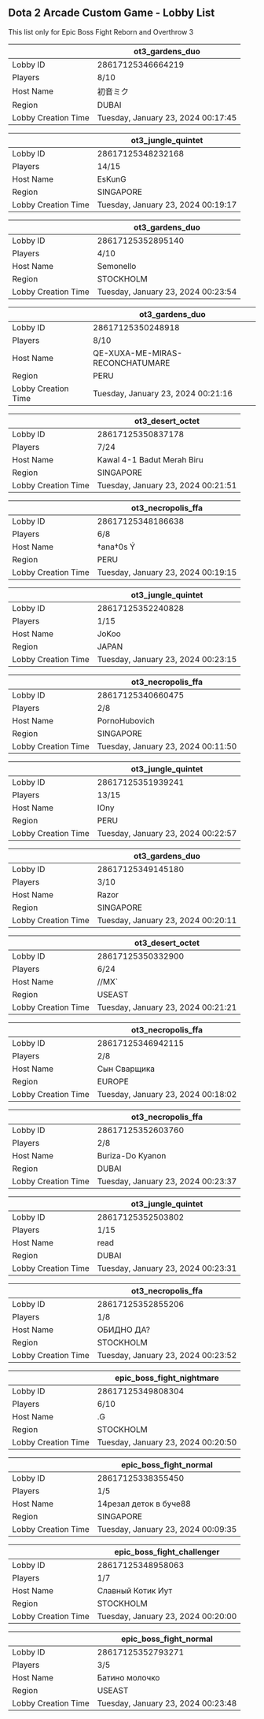 ## Dota 2 Arcade Custom Game - Lobby List

This list only for Epic Boss Fight Reborn and Overthrow 3

|  | ot3_gardens_duo |
| ------ | ------ |
| Lobby ID | 28617125346664219 |
| Players | 8/10 |
| Host Name | 初音ミク |
| Region | DUBAI |
| Lobby Creation Time | Tuesday, January 23, 2024 00:17:45 |


|  | ot3_jungle_quintet |
| ------ | ------ |
| Lobby ID | 28617125348232168 |
| Players | 14/15 |
| Host Name | EsKunG |
| Region | SINGAPORE |
| Lobby Creation Time | Tuesday, January 23, 2024 00:19:17 |


|  | ot3_gardens_duo |
| ------ | ------ |
| Lobby ID | 28617125352895140 |
| Players | 4/10 |
| Host Name | Semonello |
| Region | STOCKHOLM |
| Lobby Creation Time | Tuesday, January 23, 2024 00:23:54 |


|  | ot3_gardens_duo |
| ------ | ------ |
| Lobby ID | 28617125350248918 |
| Players | 8/10 |
| Host Name | QE-XUXA-ME-MIRAS-RECONCHATUMARE |
| Region | PERU |
| Lobby Creation Time | Tuesday, January 23, 2024 00:21:16 |


|  | ot3_desert_octet |
| ------ | ------ |
| Lobby ID | 28617125350837178 |
| Players | 7/24 |
| Host Name | Kawal 4-1 Badut Merah Biru |
| Region | SINGAPORE |
| Lobby Creation Time | Tuesday, January 23, 2024 00:21:51 |


|  | ot3_necropolis_ffa |
| ------ | ------ |
| Lobby ID | 28617125348186638 |
| Players | 6/8 |
| Host Name | †ana†0s Ý |
| Region | PERU |
| Lobby Creation Time | Tuesday, January 23, 2024 00:19:15 |


|  | ot3_jungle_quintet |
| ------ | ------ |
| Lobby ID | 28617125352240828 |
| Players | 1/15 |
| Host Name | JoKoo |
| Region | JAPAN |
| Lobby Creation Time | Tuesday, January 23, 2024 00:23:15 |


|  | ot3_necropolis_ffa |
| ------ | ------ |
| Lobby ID | 28617125340660475 |
| Players | 2/8 |
| Host Name | PornoHubovich |
| Region | SINGAPORE |
| Lobby Creation Time | Tuesday, January 23, 2024 00:11:50 |


|  | ot3_jungle_quintet |
| ------ | ------ |
| Lobby ID | 28617125351939241 |
| Players | 13/15 |
| Host Name | IOny |
| Region | PERU |
| Lobby Creation Time | Tuesday, January 23, 2024 00:22:57 |


|  | ot3_gardens_duo |
| ------ | ------ |
| Lobby ID | 28617125349145180 |
| Players | 3/10 |
| Host Name | Razor |
| Region | SINGAPORE |
| Lobby Creation Time | Tuesday, January 23, 2024 00:20:11 |


|  | ot3_desert_octet |
| ------ | ------ |
| Lobby ID | 28617125350332900 |
| Players | 6/24 |
| Host Name | //MX` |
| Region | USEAST |
| Lobby Creation Time | Tuesday, January 23, 2024 00:21:21 |


|  | ot3_necropolis_ffa |
| ------ | ------ |
| Lobby ID | 28617125346942115 |
| Players | 2/8 |
| Host Name | Сын Сварщика |
| Region | EUROPE |
| Lobby Creation Time | Tuesday, January 23, 2024 00:18:02 |


|  | ot3_necropolis_ffa |
| ------ | ------ |
| Lobby ID | 28617125352603760 |
| Players | 2/8 |
| Host Name | Buriza-Do Kyanon |
| Region | DUBAI |
| Lobby Creation Time | Tuesday, January 23, 2024 00:23:37 |


|  | ot3_jungle_quintet |
| ------ | ------ |
| Lobby ID | 28617125352503802 |
| Players | 1/15 |
| Host Name | read |
| Region | DUBAI |
| Lobby Creation Time | Tuesday, January 23, 2024 00:23:31 |


|  | ot3_necropolis_ffa |
| ------ | ------ |
| Lobby ID | 28617125352855206 |
| Players | 1/8 |
| Host Name | ОБИДНО ДА? |
| Region | STOCKHOLM |
| Lobby Creation Time | Tuesday, January 23, 2024 00:23:52 |


|  | epic_boss_fight_nightmare |
| ------ | ------ |
| Lobby ID | 28617125349808304 |
| Players | 6/10 |
| Host Name | .G |
| Region | STOCKHOLM |
| Lobby Creation Time | Tuesday, January 23, 2024 00:20:50 |


|  | epic_boss_fight_normal |
| ------ | ------ |
| Lobby ID | 28617125338355450 |
| Players | 1/5 |
| Host Name | 14рeзaл дeтoк в бучe88 |
| Region | SINGAPORE |
| Lobby Creation Time | Tuesday, January 23, 2024 00:09:35 |


|  | epic_boss_fight_challenger |
| ------ | ------ |
| Lobby ID | 28617125348958063 |
| Players | 1/7 |
| Host Name | Славный Котик Иут |
| Region | STOCKHOLM |
| Lobby Creation Time | Tuesday, January 23, 2024 00:20:00 |


|  | epic_boss_fight_normal |
| ------ | ------ |
| Lobby ID | 28617125352793271 |
| Players | 3/5 |
| Host Name | Батино молочко |
| Region | USEAST |
| Lobby Creation Time | Tuesday, January 23, 2024 00:23:48 |


